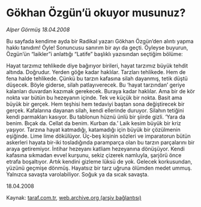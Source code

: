 # Gökhan Özgün’ü okuyor musunuz?

*Alper Görmüş 18.04.2008*

<div class="yazi">Bu sayfada kendime ayda bir Radikal yazarı Gökhan Özgün’den alıntı yapma hakkı tanıdım! Öyle! Sonuncusu sanırım bir ayı da geçti. Öyleyse buyurun, Özgün’ün “laikler”i anlattığı “Latife” başlıklı yazısından seçtiğim bölüme:

Hayat tarzımız tehlikede diye bağırıyor birileri, hayat tarzımız büyük tehdit altında. Doğrudur. Yerden göğe kadar haklılar. Tarzları tehlikede. Hem de fena halde tehlikede. Çünkü bu tarzın kafasına silah dayanmış, tetik düştü düşecek. Böyle giderse, silah patlayıverecek. Bu ‘hayat tarzından’ geriye kalanları duvardan kazımak gerekecek. 
Buraya kadar haklılar. Ama bir de kör nokta var bütün bu hezeyanın içinde. Tek ve küçük bir nokta. Basit ama büyük bir gerçek. Hem teşhisi hem tedaviyi baştan sona değiştirecek bir gerçek. Kafalarına dayanan silah, kendi ellerinde duruyor. Silahın tetiğini kendi parmakları kasıyor. Bu tablonun hüznü ünlü bir şiirde gizli. 
‘Yara da benim. Bıçak da. 
Cellat da benim. Kurban da.’ 
Laik kesim büyük bir kriz yaşıyor. Tarzına hayat katmadığı, katamadığı için büyük bir çözülmenin eşiğinde. Lime lime dökülüyor. Üç-beş kişinin sözleri ve imparatorun bütün askerleri hayata bir-iki tosladığında paramparça olan bu tarzın parçalarını bir araya getiremiyor. İntihar hezeyanı katliam hezeyanına dönüşüyor. Kendi kafasına sıkmadan evvel kurşunu, sekiz çizerek namluyla, şarjörü önce etrafa boşaltıyor. Artık kendini gizleme lüksü de yok. Gelecek korkusundan, yüzünü geçmişe dönmüş. Hayatsız bir tarz uğruna ölümden medet ummuş. Yalnızca savaşta varolabiliyor. Soğuk ya da sıcak savaşta.

18.04.2008</div>

Kaynak: [taraf.com.tr](http://www.taraf.com.tr:80/alper-gormus/makale-gokhan-ozgunu-okuyor-musunuz.htm), [web.archive.org (arşiv bağlantısı)](http://web.archive.org/web/20101115124344/http://www.taraf.com.tr:80/alper-gormus/makale-gokhan-ozgunu-okuyor-musunuz.htm)
